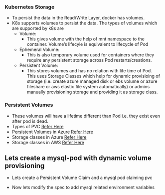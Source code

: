 ### Kubernetes Storage
* To persist the data in the Read/Write Layer, docker has volumes.
* K8s supports volumes to persist the data. The types of volumes which are supported by k8s are
    * Volume:
        * This gives volume with the help of mnt namespace to the container.
            Volume’s lifecyle is equivalent to lifecycle of Pod
    * Ephemeral Volume:
        * This is also temporary volume used for containers where they require any persistent storage across Pod restarts/creations.
    * Persistent Volume:
        * This stores volumes and has no relation with life time of Pod.
            This uses Storage Classes which help for dynamic provisioing of storage (i.e. create azure managed disk or ebs volume or azure fileshare or aws elastic file system automatically) or admins manually provisioning storage and providing it as storage class.



### Persistent Volumes
* These volumes will have a lifetime different than Pod i.e. they exist even after pod is dead.
* Types of PVC [Refer Here](https://kubernetes.io/docs/concepts/storage/persistent-volumes/#expanding-persistent-volumes-claims)
* Persistent Volumes in Azure [Refer Here](https://learn.microsoft.com/en-us/azure/aks/concepts-storage)
* Storage classes in Azure [Refer Here](https://learn.microsoft.com/en-us/azure/aks/concepts-storage#storage-classes)
* Storage classes in AWS [Refer Here](https://docs.aws.amazon.com/eks/latest/userguide/storage-classes.html)

## Lets create a mysql-pod with dynamic volume provisioning
* Lets create a Persistent Volume Claim and a mysql pod claiming pvc

* Now lets modify the spec to add mysql related environment variables